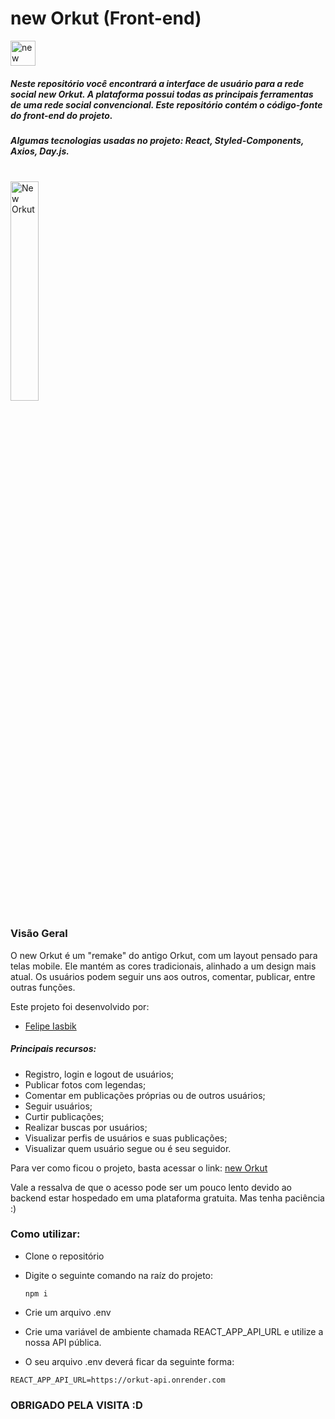 # new Orkut (Front-end) 
<img src="https://upload.wikimedia.org/wikipedia/commons/thumb/8/8e/Logo_ORKUT.svg/1200px-Logo_ORKUT.svg.png" alt="new Orkut Logo" height="40">

##### Neste repositório você encontrará a interface de usuário para a rede social new Orkut. A plataforma possui todas as principais ferramentas de uma rede social convencional. Este repositório contém o código-fonte do front-end do projeto.

##### Algumas tecnologias usadas no projeto: *React, Styled-Components, Axios, Day.js*.
<br />
<img width="30%" alt="New Orkut" src="https://github.com/felipeiasbik/projeto18-orkut_front/blob/main/public/neworkut.gif?raw=true" />

### Visão Geral

O new Orkut é um "remake" do antigo Orkut, com um layout pensado para telas mobile. Ele mantém as cores tradicionais, alinhado a um design mais atual. Os usuários podem seguir uns aos outros, comentar, publicar, entre outras funções.

Este projeto foi desenvolvido por:

- [Felipe Iasbik](https://github.com/felipeiasbik)

##### Principais recursos:

- Registro, login e logout de usuários;
- Publicar fotos com legendas;
- Comentar em publicações próprias ou de outros usuários;
- Seguir usuários;
- Curtir publicações;
- Realizar buscas por usuários;
- Visualizar perfis de usuários e suas publicações;
- Visualizar quem usuário segue ou é seu seguidor.
  
Para ver como ficou o projeto, basta acessar o link: [new Orkut](https://projeto18-orkut-front.vercel.app)

Vale a ressalva de que o acesso pode ser um pouco lento devido ao backend estar hospedado em uma plataforma gratuita. Mas tenha paciência :)

### Como utilizar:
- Clone o repositório
- Digite o seguinte comando na raíz do projeto:

  ```
  npm i
  ```
- Crie um arquivo .env
- Crie uma variável de ambiente chamada REACT_APP_API_URL e utilize a nossa API pública.
- O seu arquivo .env deverá ficar da seguinte forma:

```
REACT_APP_API_URL=https://orkut-api.onrender.com
```

### OBRIGADO PELA VISITA :D
